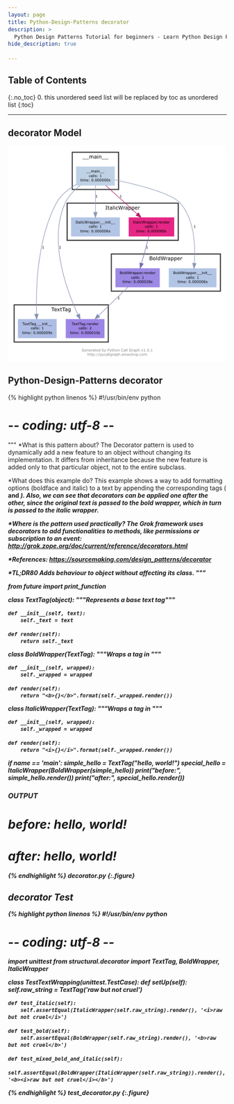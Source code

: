 ```yaml
---
layout: page
title: Python-Design-Patterns decorator
description: >
  Python Design Patterns Tutorial for beginners - Learn Python Design Patterns in simple and easy steps starting from basic to advanced concepts with examples ...
hide_description: true

---
```


## Table of Contents
{:.no_toc}
0. this unordered seed list will be replaced by toc as unordered list
{:toc}

---

## decorator Model

![](/courses/python-fesign-patterns/structural/viz/decorator.py.png)

## Python-Design-Patterns decorator

{% highlight python linenos %}
#!/usr/bin/env python
# -*- coding: utf-8 -*-

"""
*What is this pattern about?
The Decorator pattern is used to dynamically add a new feature to an
object without changing its implementation. It differs from
inheritance because the new feature is added only to that particular
object, not to the entire subclass.

*What does this example do?
This example shows a way to add formatting options (boldface and
italic) to a text by appending the corresponding tags (<b> and
<i>). Also, we can see that decorators can be applied one after the other,
since the original text is passed to the bold wrapper, which in turn
is passed to the italic wrapper.

*Where is the pattern used practically?
The Grok framework uses decorators to add functionalities to methods,
like permissions or subscription to an event:
http://grok.zope.org/doc/current/reference/decorators.html

*References:
https://sourcemaking.com/design_patterns/decorator

*TL;DR80
Adds behaviour to object without affecting its class.
"""

from __future__ import print_function

class TextTag(object):
    """Represents a base text tag"""

    def __init__(self, text):
        self._text = text

    def render(self):
        return self._text

class BoldWrapper(TextTag):
    """Wraps a tag in <b>"""

    def __init__(self, wrapped):
        self._wrapped = wrapped

    def render(self):
        return "<b>{}</b>".format(self._wrapped.render())

class ItalicWrapper(TextTag):
    """Wraps a tag in <i>"""

    def __init__(self, wrapped):
        self._wrapped = wrapped

    def render(self):
        return "<i>{}</i>".format(self._wrapped.render())

if __name__ == '__main__':
    simple_hello = TextTag("hello, world!")
    special_hello = ItalicWrapper(BoldWrapper(simple_hello))
    print("before:", simple_hello.render())
    print("after:", special_hello.render())

### OUTPUT ###
# before: hello, world!
# after: <i><b>hello, world!</b></i>
{% endhighlight %}
decorator.py
{:.figure}

## decorator Test

{% highlight python linenos %}
#!/usr/bin/env python
# -*- coding: utf-8 -*-
import unittest
from structural.decorator import TextTag, BoldWrapper, ItalicWrapper

class TestTextWrapping(unittest.TestCase):
    def setUp(self):
        self.raw_string = TextTag('raw but not cruel')

    def test_italic(self):
        self.assertEqual(ItalicWrapper(self.raw_string).render(), '<i>raw but not cruel</i>')

    def test_bold(self):
        self.assertEqual(BoldWrapper(self.raw_string).render(), '<b>raw but not cruel</b>')

    def test_mixed_bold_and_italic(self):
        self.assertEqual(BoldWrapper(ItalicWrapper(self.raw_string)).render(), '<b><i>raw but not cruel</i></b>')
{% endhighlight %}
test_decorator.py
{:.figure}
